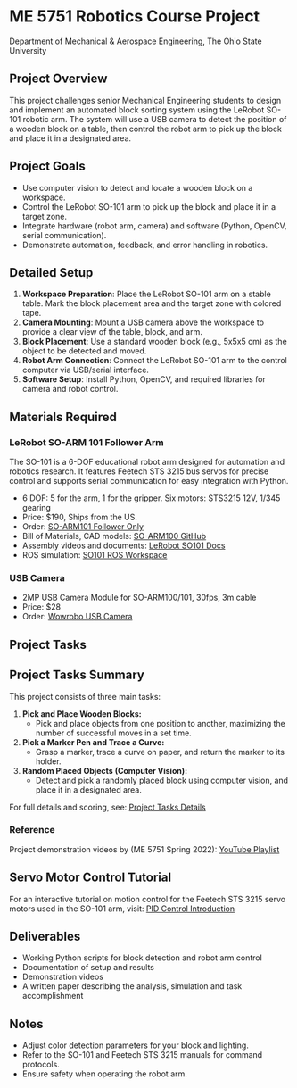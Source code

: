 # ME 5751 Robotics Course Project 
Department of Mechanical & Aerospace Engineering, The Ohio State University

## Project Overview
This project challenges senior Mechanical Engineering students to design and implement an automated block sorting system using the LeRobot SO-101 robotic arm. The system will use a USB camera to detect the position of a wooden block on a table, then control the robot arm to pick up the block and place it in a designated area.

## Project Goals
- Use computer vision to detect and locate a wooden block on a workspace.
- Control the LeRobot SO-101 arm to pick up the block and place it in a target zone.
- Integrate hardware (robot arm, camera) and software (Python, OpenCV, serial communication).
- Demonstrate automation, feedback, and error handling in robotics.

## Detailed Setup
1. **Workspace Preparation**: Place the LeRobot SO-101 arm on a stable table. Mark the block placement area and the target zone with colored tape.
2. **Camera Mounting**: Mount a USB camera above the workspace to provide a clear view of the table, block, and arm.
3. **Block Placement**: Use a standard wooden block (e.g., 5x5x5 cm) as the object to be detected and moved.
4. **Robot Arm Connection**: Connect the LeRobot SO-101 arm to the control computer via USB/serial interface.
5. **Software Setup**: Install Python, OpenCV, and required libraries for camera and robot control.

## Materials Required
### LeRobot SO-ARM 101 Follower Arm
The SO-101 is a 6-DOF educational robot arm designed for automation and robotics research. It features Feetech STS 3215 bus servos for precise control and supports serial communication for easy integration with Python.
- 6 DOF: 5 for the arm, 1 for the gripper. Six motors: STS3215 12V, 1/345 gearing
- Price: $190, Ships from the US.
- Order: [SO-ARM101 Follower Only](https://partabot.com/products/so-arm101-follower-only?variant=43200383549555)
- Bill of Materials, CAD models: [SO-ARM100 GitHub](https://github.com/TheRobotStudio/SO-ARM100?tab=readme-ov-file)
- Assembly videos and documents: [LeRobot SO101 Docs](https://huggingface.co/docs/lerobot/so101)
- ROS simulation: [SO101 ROS Workspace](https://github.com/Pavankv92/lerobot_ws/tree/main)

### USB Camera
- 2MP USB Camera Module for SO-ARM100/101, 30fps, 3m cable
- Price: $28
- Order: [Wowrobo USB Camera](https://shop.wowrobo.com/products/2mp-usb-camera-module-for-so-arm100-101-30fps-3m-cable?utm_source=chatgpt.com)

## Project Tasks

## Project Tasks Summary

This project consists of three main tasks:

1. **Pick and Place Wooden Blocks:**
	- Pick and place objects from one position to another, maximizing the number of successful moves in a set time.
2. **Pick a Marker Pen and Trace a Curve:**
	- Grasp a marker, trace a curve on paper, and return the marker to its holder.
3. **Random Placed Objects (Computer Vision):**
	- Detect and pick a randomly placed block using computer vision, and place it in a designated area.


For full details and scoring, see: [Project Tasks Details](https://haijunsu-osu.github.io/robot_pick_place/project_tasks.html)

### Reference
Project demonstration videos by (ME 5751 Spring 2022): [YouTube Playlist](https://youtube.com/playlist?list=PLjiZ26l9QIkyiXn23hBsi-Rf1M4ZiOSlU&si=nGxQqdxfMZ-IuwAd)

## Servo Motor Control Tutorial
For an interactive tutorial on motion control for the Feetech STS 3215 servo motors used in the SO-101 arm, visit: [PID Control Introduction](https://htmlpreview.github.io/?https://github.com/haijunsu-osu/robot_pick_place/blob/main/web_pid_demo/pid_control_intro.html)

## Deliverables
- Working Python scripts for block detection and robot arm control
- Documentation of setup and results
- Demonstration videos
- A written paper describing the analysis, simulation and task accomplishment

## Notes
- Adjust color detection parameters for your block and lighting.
- Refer to the SO-101 and Feetech STS 3215 manuals for command protocols.
- Ensure safety when operating the robot arm.
